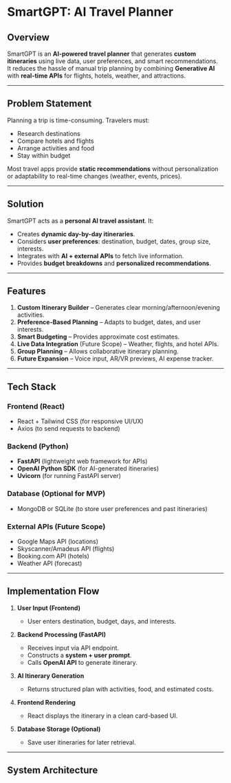 # SmartGPT: AI Travel Planner  

## Overview  
SmartGPT is an **AI-powered travel planner** that generates **custom itineraries** using live data, user preferences, and smart recommendations.  
It reduces the hassle of manual trip planning by combining **Generative AI** with **real-time APIs** for flights, hotels, weather, and attractions.  

---

## Problem Statement  
Planning a trip is time-consuming. Travelers must:  
- Research destinations  
- Compare hotels and flights  
- Arrange activities and food  
- Stay within budget  

Most travel apps provide **static recommendations** without personalization or adaptability to real-time changes (weather, events, prices).  

---

## Solution  
SmartGPT acts as a **personal AI travel assistant**. It:  
- Creates **dynamic day-by-day itineraries**.  
- Considers **user preferences**: destination, budget, dates, group size, interests.  
- Integrates with **AI + external APIs** to fetch live information.  
- Provides **budget breakdowns** and **personalized recommendations**.  

---

## Features  
1. **Custom Itinerary Builder** – Generates clear morning/afternoon/evening activities.  
2. **Preference-Based Planning** – Adapts to budget, dates, and user interests.  
3. **Smart Budgeting** – Provides approximate cost estimates.  
4. **Live Data Integration** (Future Scope) – Weather, flights, and hotel APIs.  
5. **Group Planning** – Allows collaborative itinerary planning.  
6. **Future Expansion** – Voice input, AR/VR previews, AI expense tracker.  

---

## Tech Stack  

### **Frontend (React)**  
- React + Tailwind CSS (for responsive UI/UX)  
- Axios (to send requests to backend)  

### **Backend (Python)**  
- **FastAPI** (lightweight web framework for APIs)  
- **OpenAI Python SDK** (for AI-generated itineraries)  
- **Uvicorn** (for running FastAPI server)  

### **Database (Optional for MVP)**  
- MongoDB or SQLite (to store user preferences and past itineraries)  

### **External APIs (Future Scope)**  
- Google Maps API (locations)  
- Skyscanner/Amadeus API (flights)  
- Booking.com API (hotels)  
- Weather API (forecast)  

---

## Implementation Flow  

1. **User Input (Frontend)**  
   - User enters destination, budget, days, and interests.  

2. **Backend Processing (FastAPI)**  
   - Receives input via API endpoint.  
   - Constructs a **system + user prompt**.  
   - Calls **OpenAI API** to generate itinerary.  

3. **AI Itinerary Generation**  
   - Returns structured plan with activities, food, and estimated costs.  

4. **Frontend Rendering**  
   - React displays the itinerary in a clean card-based UI.  

5. **Database Storage (Optional)**  
   - Save user itineraries for later retrieval.  

---

## System Architecture  

